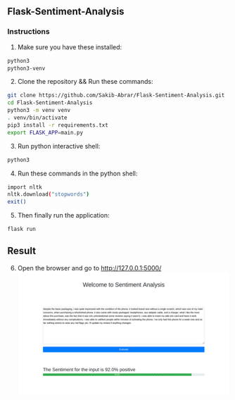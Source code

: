 ## Flask-Sentiment-Analysis

### Instructions
1. Make sure you have these installed:
```bash
python3
python3-venv
```

2. Clone the repository && Run these commands:
```bash
git clone https://github.com/Sakib-Abrar/Flask-Sentiment-Analysis.git
cd Flask-Sentiment-Analysis
python3 -m venv venv
. venv/bin/activate
pip3 install -r requirements.txt
export FLASK_APP=main.py
```
3. Run python interactive shell:
```bash
python3
```

4. Run these commands in the python shell:
```bash
import nltk
nltk.download("stopwords")
exit()
```

5. Then finally run the application:
```bash
flask run
```

## Result
6. Open the browser and go to http://127.0.0.1:5000/
![screenshot of options](https://github.com/Sakib-Abrar/Flask-Sentiment-Analysis/blob/master/screenshot/Screenshot-2020-02-02%2012-23-34.png)
